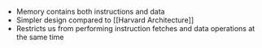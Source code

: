+ Memory contains both instructions and data
+ Simpler design compared to [[Harvard Architecture]]
+ Restricts us from performing instruction fetches and data operations at the same time